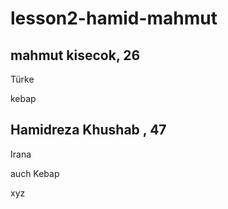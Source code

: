 # lesson2-hamid-mahmut

## mahmut kisecok, 26

Türke

kebap

## Hamidreza Khushab , 47

Irana 

auch Kebap

xyz
